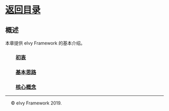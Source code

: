 # [返回目录](../README.html)

## 概述  

本章提供 eIvy Framework 的基本介绍。  

### &emsp;&emsp;[初衷](Idea.html)

### &emsp;&emsp;[基本思路](BasicSolution.html)

### &emsp;&emsp;[核心概念](CoreConcepts.html)  

---
&emsp; &copy; eIvy Framework 2019.

